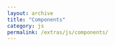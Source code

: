 ```yaml
---
layout: archive
title: "Components"
category: js
permalink: /extras/js/components/
---
```


<script>
document.location = "/extras/js";
</script>